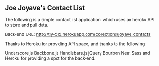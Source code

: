 ## Joe Joyave's Contact List

The following is a simple contact list application, which uses an heroku API to store and pull data.

Back-end URL: http://tiy-515.herokuapp.com/collections/joyave_contacts

Thanks to Heroku for providing API space, and thanks to the following:

Underscore.js
Backbone.js
Handlebars.js
jQuery
Bourbon
Neat
Sass
and Heroku for providing a spot for the back-end.
